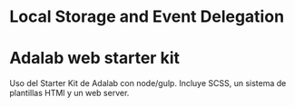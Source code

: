 # Local Storage and Event Delegation

# Adalab web starter kit
Uso del Starter Kit de Adalab con node/gulp.
Incluye SCSS, un sistema de plantillas HTMl y un web server.
